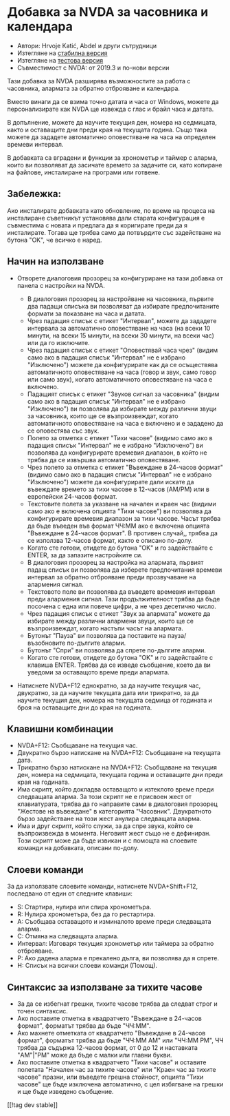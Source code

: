 # Добавка за NVDA за часовника и календара #

* Автори: Hrvoje Katić, Abdel и други сътрудници
* Изтегляне на [стабилна версия][1]
* Изтегляне на [тестова версия][2]
* Съвместимост с NVDA: от 2019.3 и по-нови версии

Тази добавка за NVDA разширява възможностите за работа с часовника, алармата
за обратно отброяване и календара.

Вместо винаги да се взима точно датата и часа от Windows, можете да
персонализирате как NVDA ще извежда с глас и брайл часа и датата.

В допълнение, можете да научите текущия ден, номера на седмицата, както и
оставащите дни преди края на текущата година. Също така можете да зададете
автоматично оповестяване на часа на определен времеви интервал.

В добавката са вградени и функции за хронометър и таймер с аларма, които ви
позволяват да засичате времето за задачите си, като копиране на файлове,
инсталиране на програми или готвене.

## Забележка:

Ако инсталирате добавката като обновление, по време на процеса на
инсталиране съветникът установява дали старата конфигурация е съвместима с
новата и предлага да я коригирате преди да я инсталирате. Тогава ще трябва
само да потвърдите със задействане на бутона "OK", че всичко е наред.

## Начин на използване

* Отворете диалоговия прозорец за конфигуриране на тази добавка от панела с
  настройки на NVDA.

    * В диалоговия прозорец за настройване на часовника, първите два падащи
      списъка ви позволяват да избирате предпочитаните формати за показване
      на часа и датата.
    * Чрез падащия списък с етикет "Интервал", можете да зададете интервала
      за автоматично оповестяване на часа (на всеки 10 минути, на всеки 15
      минути, на всеки 30 минути, на всеки час) или да го изключите.
    * Чрез падащия списък с етикет "Оповестявай часа чрез" (видим само ако в
      падащия списък "Интервал" не е избрано "Изключено") можете да
      конфигурирате как да се осъществява автоматичното оповестяване на часа
      (говор и звук, само говор или само звук), когато автоматичното
      оповестяване на часа е включено.
    * Падащият списък с етикет "Звуков сигнал за часовника" (видим само ако
      в падащия списък "Интервал" не е избрано "Изключено") ви позволява да
      избирате между различни звуци за часовника, които ще се
      възпроизвеждат, когато автоматичното оповестяване на часа е включено и
      е зададено да се оповестява със звук.
    * Полето за отметка с етикет "Тихи часове" (видимо само ако в падащия
      списък "Интервал" не е избрано "Изключено") ви позволява да
      конфигурирате времевия диапазон, в който не трябва да се извършва
      автоматично оповестяване.
    * Чрез полето за отметка с етикет "Въвеждане в 24-часов формат" (видимо
      само ако в падащия списък "Интервал" не е избрано "Изключено") можете
      да конфигурирате дали искате да въвеждате времето за тихи часове в
      12-часов (AM/PM) или в европейски 24-часов формат.
    * Текстовите полета за указване на начален и краен час (видими само ако
      е включена опцията "Тихи часове") ви позволява да конфигурирате
      времевия диапазон за тихи часове. Часът трябва да бъде въведен във
      формат ЧЧ:ММ ако е включена опцията "Въвеждане в 24-часов формат". В
      противен случай,, трябва да се използва 12-часов формат, както е
      описано по-долу.
    * Когато сте готови, отидете до бутона "OK" и го задействайте с ENTER,
      за да запазите настройките си.
    * В диалоговия прозорец за настройка на алармата, първият падащ списък
      ви позволява да изберете предпочитания времеви интервал за обратно
      отброяване преди прозвучаване на алармения сигнал.
    * Текстовото поле ви позволява да въведете времевия интервал преди
      алармения сигнал. Тази продължителност трябва да бъде посочена с една
      или повече цифри, а не чрез десетично число.
    * Чрез падащия списък с етикет "Звук за алармата" можете да избирате
      между различни алармени звуци, които ще се възпроизвеждат, когато
      настъпи часът на алармата.
    * Бутонът "Пауза" ви позволява да поставите на пауза/възобновите
      по-дългите аларми.
    * Бутонът "Спри" ви позволява да спрете по-дългите аларми.
    * Когато сте готови, отидете до бутона "OK" и го задействайте с клавиша
      ENTER. Трябва да се изведе съобщение, което да ви уведоми за
      оставащото време преди алармата.

* Натиснете NVDA+F12 еднократно, за да научите текущия час, двукратно, за да
  научите текущата дата или трикратно, за да научите текущия ден, номера на
  текущата седмица от годината и броя на оставащите дни до края на годината.

## Клавишни комбинации

* NVDA+F12: Съобщаване на текущия час.
* Двукратно бързо натискане на NVDA+F12: Съобщаване на текущата дата.
* Трикратно бързо натискане на NVDA+F12: Съобщаване на текущия ден, номера
  на седмицата, текущата година и оставащите дни преди края на годината.
* Има скрипт, който докладва оставащото и изтеклото време преди следващата
  аларма. За този скрипт не е присвоен жест от клавиатурата, трябва да го
  направите сами в диалоговия прозорец "Жестове на въвеждане" в категорията
  "Часовник". Двукратното бързо задействане на този жест анулира следващата
  аларма.
* Има и друг скрипт, който служи, за да спре звука, който се възпроизвежда в
  момента. Неговият жест също не е дефиниран. Този скрипт може да бъде
  извикан и с помощта на слоевите команди на добавката, описани по-долу.

## Слоеви команди

За да използвате слоевите команди, натиснете NVDA+Shift+F12, последвано от
един от следните клавиши:

* S: Стартира, нулира или спира хронометъра.
* R: Нулира хронометъра, без да го рестартира.
* A: Съобщава оставащото и изминалото време преди следващата аларма.
* C: Отмяна на следващата аларма.
* Интервал: Изговаря текущия хронометър или таймера за обратно отброяване.
* P: Ако дадена аларма е прекалено дълга, ви позволява да я спрете.
* H: Списък на всички слоеви команди (Помощ).

## Синтаксис за използване за тихите часове

* За да се избегнат грешки, тихите часове трябва да следват строг и точен
  синтаксис.
* Ако поставите отметка в квадратчето "Въвеждане в 24-часов формат",
  форматът трябва да бъде "ЧЧ:ММ".
* Ако махнете отметката от квадратчето "Въвеждане в 24-часов формат",
  форматът трябва да бъде "ЧЧ:ММ AM" или "ЧЧ:ММ PM", ЧЧ трябва да съдържа
  12-часов формат, от 0 до 12 и наставката "AM"|"PM" може да бъде с малки
  или главни букви.
* Ако поставите отметка в квадратчето "Тихи часове" и оставите полетата
  "Начален час за тихите часове" или "Краен час за тихите часове" празни,
  или въведете грешна стойност, опцията "Тихи часове" ще бъде изключена
  автоматично, с цел избягване на грешки и ще бъде изведено съобщение.

[[!tag dev stable]]

[1]: https://addons.nvda-project.org/files/get.php?file=cac

[2]: https://addons.nvda-project.org/files/get.php?file=cac-dev
